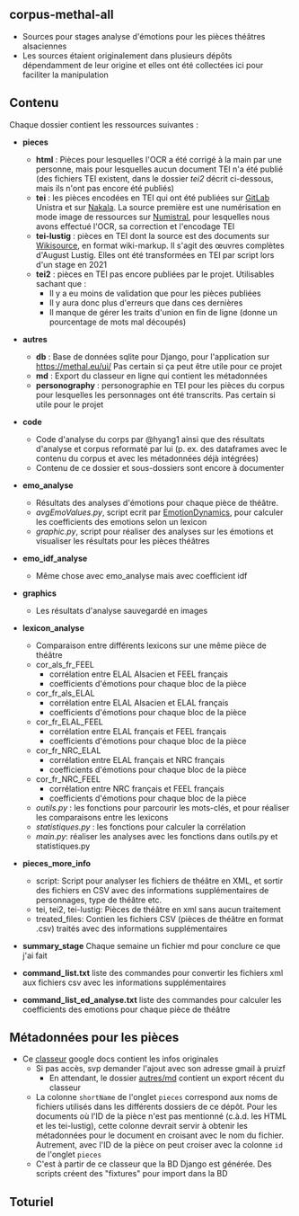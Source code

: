 corpus-methal-all
-----------------

- Sources pour stages analyse d'émotions pour les pièces théâtres alsaciennes
- Les sources étaient originalement dans plusieurs dépôts dépendamment de leur origine et elles ont été collectées ici pour faciliter la manipulation

## Contenu

Chaque dossier contient les ressources suivantes :
- **pieces**
	- **html** : Pièces pour lesquelles l'OCR a été corrigé à la main par une personne, mais pour lesquelles aucun document TEI n'a été publié (des fichiers TEI existent, dans le dossier *tei2* décrit ci-dessous, mais ils n'ont pas encore été publiés)
	- **tei** : les pièces encodées en TEI qui ont été publiées sur [GitLab](https://git.unistra.fr/methal/methal-sources) Unistra et sur [Nakala](https://nakala.fr/collection/10.34847/nkl.feb4r8j9). La source première est une numérisation en mode image de ressources sur [Numistral](https://www.numistral.fr/services/engine/search/sru?operation=searchRetrieve&exactSearch=false&collapsing=true&version=1.2&query=(colnum%20adj%20%22BNUStr058%22)&suggest=10&keywords=), pour lesquelles nous avons effectué l'OCR, sa correction et l'encodage TEI
	- **tei-lustig** : pièces en TEI dont la source est des documents sur [Wikisource](https://als.wikipedia.org/wiki/Text:August_Lustig/A._Lustig_S%C3%A4mtliche_Werke:_Band_2), en format wiki-markup. Il s'agit des œuvres complètes d'August Lustig. Elles ont été transformées en TEI par script lors d'un stage en 2021
	- **tei2** : pièces en TEI pas encore publiées par le projet. Utilisables sachant que :
	  - Il y a eu moins de validation que pour les pièces publiées
	  - Il y aura donc plus d'erreurs que dans ces dernières
	  - Il manque de gérer les traits d'union en fin de ligne (donne un pourcentage de mots mal découpés)
- **autres**
	- **db** : Base de données sqlite pour Django, pour l'application sur https://methal.eu/ui/ Pas certain si ça peut être utile pour ce projet
	- **md** : Export du classeur en ligne qui contient les métadonnées
	- **personography** : personographie en TEI pour les pièces du corpus pour lesquelles les personnages ont été transcrits. Pas certain si utile pour le projet

- **code**
	- Code d'analyse du corps par @hyang1 ainsi que des résultats d'analyse et corpus reformaté par lui (p. ex. des dataframes avec le contenu du corpus et avec les métadonnées déjà intégrées)
	- Contenu de ce dossier et sous-dossiers sont encore à documenter
- **emo_analyse**
	- Résultats des analyses d'émotions pour chaque pièce de théâtre.
	- *avgEmoValues.py*, script ecrit par [EmotionDynamics](https://github.com/Priya22/EmotionDynamics/tree/master/code), pour calculer les coefficients des emotions selon un lexicon
	- *graphic.py*, script pour réaliser des analyses sur les émotions et visualiser les résultats pour les pièces théâtres
- **emo_idf_analyse**
	- Même chose avec emo_analyse mais avec coefficient idf
- **graphics**
	- Les résultats d'analyse sauvegardé en images
- **lexicon_analyse**
	- Comparaison entre différents lexicons sur une même pièce de théâtre
	- cor_als_fr_FEEL
		- corrélation entre ELAL Alsacien et FEEL français
		- coefficients d'émotions pour chaque bloc de la pièce
	- cor_fr_als_ELAL
		- corrélation entre ELAL Alsacien et ELAL français
		- coefficients d'émotions pour chaque bloc de la pièce
	- cor_fr_ELAL_FEEL
		- corrélation entre ELAL français et FEEL français
		- coefficients d'émotions pour chaque bloc de la pièce
	- cor_fr_NRC_ELAL
		- corrélation entre ELAL français et NRC français
		- coefficients d'émotions pour chaque bloc de la pièce
	- cor_fr_NRC_FEEL
		- corrélation entre NRC français et FEEL français
		- coefficients d'émotions pour chaque bloc de la pièce
	- *outils.py* : les fonctions pour parcourir les mots-clés, et pour réaliser les comparaisons entre les lexicons
	- *statistiques.py* : les fonctions pour calculer la corrélation
	- *main.py*: réaliser les analyses avec les fonctions dans outils.py et statistiques.py
- **pieces_more_info**
	- script: 
		Script pour analyser les fichiers de théâtre en XML, et sortir des fichiers en CSV avec des informations supplémentaires de personnages, type de théâtre etc.
	- tei, tei2, tei-lustig:
		Pièces de théâtre en xml sans aucun traitement
	- treated_files:
		Contien les fichiers CSV (pièces de théâtre en format .csv) traités avec des informations supplémentaires

- **summary_stage**
	Chaque semaine un fichier md pour conclure ce que j'ai fait 
- **command_list.txt**
	liste des commandes pour convertir les fichiers xml aux fichiers csv avec les informations supplémentaires
- **command_list_ed_analyse.txt**
	liste des commandes pour calculer les coefficients des emotions pour chaque pièce de théâtre

## Métadonnées pour les pièces

- Ce [classeur](https://docs.google.com/spreadsheets/d/1_xUK1uP209UCjJ9agqr_Zik65u08A8rOAVo53PTtj8Y/edit#gid=731925022) google docs contient les infos originales
	- Si pas accès, svp demander l'ajout avec son adresse gmail à pruizf
		- En attendant, le dossier [autres/md](./autres/md) contient un export récent du classeur
	- La colonne `shortName` de l'onglet `pieces` correspond aux noms de fichiers utilisés dans les différents dossiers de ce dépôt. Pour les documents où l'ID de la pièce n'est pas mentionné (c.à.d. les HTML et les tei-lustig), cette colonne devrait servir à obtenir les métadonnées pour le document en croisant avec le nom du fichier. Autrement, avec l'ID de la pièce on peut croiser avec la colonne `id` de l'onglet `pieces`
	- C'est à partir de ce classeur que la BD Django est générée. Des scripts créent des "fixtures" pour import dans la BD

## Toturiel